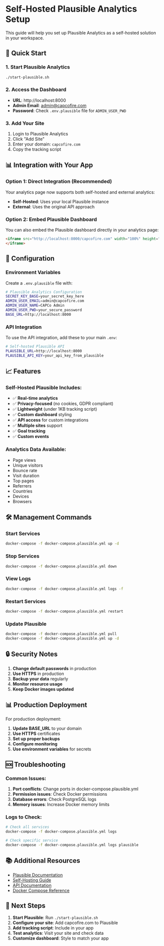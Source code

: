 # Self-Hosted Plausible Analytics Setup

This guide will help you set up Plausible Analytics as a self-hosted solution in your workspace.

## 🚀 Quick Start

### 1. Start Plausible Analytics

```bash
./start-plausible.sh
```

### 2. Access the Dashboard

- **URL**: http://localhost:8000
- **Admin Email**: admin@capcofire.com
- **Password**: Check `.env.plausible` file for `ADMIN_USER_PWD`

### 3. Add Your Site

1. Login to Plausible Analytics
2. Click "Add Site"
3. Enter your domain: `capcofire.com`
4. Copy the tracking script

## 📊 Integration with Your App

### Option 1: Direct Integration (Recommended)

Your analytics page now supports both self-hosted and external analytics:

- **Self-Hosted**: Uses your local Plausible instance
- **External**: Uses the original API approach

### Option 2: Embed Plausible Dashboard

You can also embed the Plausible dashboard directly in your analytics page:

```html
<iframe src="http://localhost:8000/capcofire.com" width="100%" height="800px" frameborder="0">
</iframe>
```

## 🔧 Configuration

### Environment Variables

Create a `.env.plausible` file with:

```bash
# Plausible Analytics Configuration
SECRET_KEY_BASE=your_secret_key_here
ADMIN_USER_EMAIL=admin@capcofire.com
ADMIN_USER_NAME=CAPCo Admin
ADMIN_USER_PWD=your_secure_password
BASE_URL=http://localhost:8000
```

### API Integration

To use the API integration, add these to your main `.env`:

```bash
# Self-hosted Plausible API
PLAUSIBLE_URL=http://localhost:8000
PLAUSIBLE_API_KEY=your_api_key_from_plausible
```

## 📈 Features

### Self-Hosted Plausible Includes:

- ✅ **Real-time analytics**
- ✅ **Privacy-focused** (no cookies, GDPR compliant)
- ✅ **Lightweight** (under 1KB tracking script)
- ✅ **Custom dashboard** styling
- ✅ **API access** for custom integrations
- ✅ **Multiple sites** support
- ✅ **Goal tracking**
- ✅ **Custom events**

### Analytics Data Available:

- Page views
- Unique visitors
- Bounce rate
- Visit duration
- Top pages
- Referrers
- Countries
- Devices
- Browsers

## 🛠️ Management Commands

### Start Services

```bash
docker-compose -f docker-compose.plausible.yml up -d
```

### Stop Services

```bash
docker-compose -f docker-compose.plausible.yml down
```

### View Logs

```bash
docker-compose -f docker-compose.plausible.yml logs -f
```

### Restart Services

```bash
docker-compose -f docker-compose.plausible.yml restart
```

### Update Plausible

```bash
docker-compose -f docker-compose.plausible.yml pull
docker-compose -f docker-compose.plausible.yml up -d
```

## 🔒 Security Notes

1. **Change default passwords** in production
2. **Use HTTPS** in production
3. **Backup your data** regularly
4. **Monitor resource usage**
5. **Keep Docker images updated**

## 📊 Production Deployment

For production deployment:

1. **Update BASE_URL** to your domain
2. **Use HTTPS** certificates
3. **Set up proper backups**
4. **Configure monitoring**
5. **Use environment variables** for secrets

## 🆘 Troubleshooting

### Common Issues:

1. **Port conflicts**: Change ports in docker-compose.plausible.yml
2. **Permission issues**: Check Docker permissions
3. **Database errors**: Check PostgreSQL logs
4. **Memory issues**: Increase Docker memory limits

### Logs to Check:

```bash
# Check all services
docker-compose -f docker-compose.plausible.yml logs

# Check specific service
docker-compose -f docker-compose.plausible.yml logs plausible
```

## 📚 Additional Resources

- [Plausible Documentation](https://plausible.io/docs)
- [Self-Hosting Guide](https://plausible.io/docs/self-hosting)
- [API Documentation](https://plausible.io/docs/api)
- [Docker Compose Reference](https://docs.docker.com/compose/)

## 🎯 Next Steps

1. **Start Plausible**: Run `./start-plausible.sh`
2. **Configure your site**: Add capcofire.com to Plausible
3. **Add tracking script**: Include in your app
4. **Test analytics**: Visit your site and check data
5. **Customize dashboard**: Style to match your app
